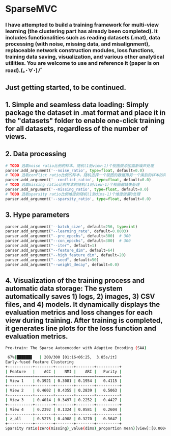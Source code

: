 # SparseMVC

### I have attempted to build a training framework for multi-view learning (the clustering part has already been completed). It includes functionalities such as reading datasets (.mat), data processing (with noise, missing data, and misalignment), replaceable network construction modules, loss functions, training data saving, visualization, and various other analytical utilities. You are welcome to use and reference it (paper is on road).(｡･∀･)ﾉﾞ
## Just getting started, to be continued.

## 1. Simple and seamless data loading: Simply package the dataset in .mat format and place it in the "datasets" folder to enable one-click training for all datasets, regardless of the number of views.

## 2. Data processing

```python
# TODO 选取noise ratio比例的样本，随机(1到view-1)个视图做添加高斯噪声处理
parser.add_argument('--noise_ratio', type=float, default=0.0)
# TODO 选取conflict ratio比例的样本，随机选择一个视图的数据用另一个类别的样本的同视图数据替换
parser.add_argument('--conflict_ratio', type=float, default=0.0)
# TODO 选取missing ratio比例样本的随机(1到view-1)个视图做缺失处理
parser.add_argument('--missing_ratio', type=float, default=0.0)
# TODO 选取sparsity ratio比例维度的随机(1到dims-1)个维度做置0处理
parser.add_argument('--sparsity_ratio', type=float, default=0.0)
```

## 3. Hype parameters

```python
parser.add_argument('--batch_size', default=256, type=int)
parser.add_argument("--learning_rate", default=0.0003)
parser.add_argument("--pre_epochs", default=300)  # 300
parser.add_argument("--con_epochs", default=300)  # 300
parser.add_argument("--iter", default=1)
parser.add_argument("--feature_dim", default=64)
parser.add_argument("--high_feature_dim", default=20)
parser.add_argument("--seed", default=50)
parser.add_argument("--weight_decay", default=0.0)
```

## 4. Visualization of the training process and automatic data storage: The system automatically saves 1) logs, 2) images, 3) CSV files, and 4) models. It dynamically displays the evaluation metrics and loss changes for each view during training. After training is completed, it generates line plots for the loss function and evaluation metrics.

```bash
Pre-train: The Sparse Autoencoder with Adaptive Encoding (SAA)

 67%|██████▋   | 200/300 [01:16<06:25,  3.85s/it]
Early-fused Feature Clustering
+-----------+--------+--------+--------+----------+
| Feature   |    ACC |    NMI |    ARI |   Purity |
+===========+========+========+========+==========+
| View 1    | 0.3921 | 0.3081 | 0.1954 |   0.4115 |
+-----------+--------+--------+--------+----------+
| View 2    | 0.4602 | 0.4355 | 0.2839 |   0.5063 |
+-----------+--------+--------+--------+----------+
| View 3    | 0.4014 | 0.3497 | 0.2252 |   0.4427 |
+-----------+--------+--------+--------+----------+
| View 4    | 0.2392 | 0.1324 | 0.0581 |   0.2604 |
+-----------+--------+--------+--------+----------+
| z_all     | 0.5275 | 0.4908 | 0.3270 |   0.5647 |
+-----------+--------+--------+--------+----------+
Sparsity ratio(zero(missing)_value(dims)_proportion mean)[view]:[0.0004, 0.0004, 0.0026, 0.1253]
```

